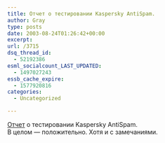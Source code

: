```yaml
---
title: Отчет о тестировании Kaspersky AntiSpam.
author: Gray
type: posts
date: 2003-08-24T01:26:42+00:00
excerpt:
url: /3715
dsq_thread_id:
  - 52192386
esml_socialcount_LAST_UPDATED:
  - 1497027243
essb_cache_expire:
  - 1577920816
categories:
  - Uncategorized

---
```








<a href="http://www.3dnews.ru/software/anti-spam/" target="_blank">Отчет</a> о тестировании Kaspersky AntiSpam.  
В целом &#8212; положительно. Хотя и с замечаниями.